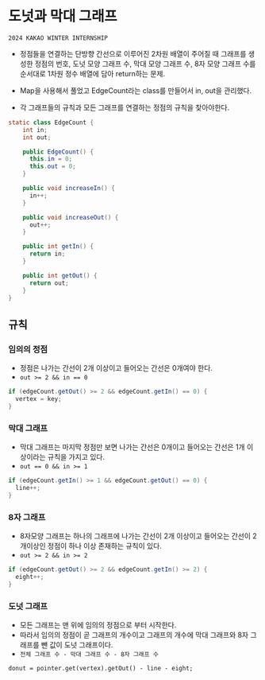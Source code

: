 # 도넛과 막대 그래프

`2024 KAKAO WINTER INTERNSHIP`

- 정점들을 연결하는 단방향 간선으로 이루어진 2차원 배열이 주어질 때 그래프를 생성한 정점의 번호, 도넛 모양 그래프 수, 막대 모양 그래프 수, 8자 모양 그래프 수를 순서대로 1차원 정수 배열에 담아 return하는 문제.

- Map을 사용해서 풀었고 EdgeCount라는 class를 만들어서 in, out을 관리했다.
- 각 그래프들의 규칙과 모든 그래프를 연결하는 정점의 규칙을 찾아야한다.

```java
static class EdgeCount {
    int in;
    int out;

    public EdgeCount() {
      this.in = 0;
      this.out = 0;
    }

    public void increaseIn() {
      in++;
    }

    public void increaseOut() {
      out++;
    }

    public int getIn() {
      return in;
    }

    public int getOut() {
      return out;
    }
}
```

## 규칙 
### 임의의 정점
- 정점은 나가는 간선이 2개 이상이고 들어오는 간선은 0개여야 한다.  
- `out >= 2 && in == 0`

```java
if (edgeCount.getOut() >= 2 && edgeCount.getIn() == 0) {
  vertex = key;
}
```

### 막대 그래프
- 막대 그래프는 마지막 정점만 보면 나가는 간선은 0개이고 들어오는 간선은 1개 이상이라는 규칙을 가지고 있다.
- `out == 0 && in >= 1`
 
```java
if (edgeCount.getIn() >= 1 && edgeCount.getOut() == 0) {
  line++;
}
```

### 8자 그래프
- 8자모양 그래프는 하나의 그래프에 나가는 간선이 2개 이상이고 들어오는 간선이 2개이상인 정점이 하나 이상 존재하는 규칙이 있다.
- `out >= 2 && in >= 2`

```java
if (edgeCount.getOut() >= 2 && edgeCount.getIn() >= 2) {
  eight++;
}
```


### 도넛 그래프
- 모든 그래프는 맨 위에 임의의 정점으로 부터 시작한다.
- 따라서 임의의 정점이 곧 그래프의 개수이고 그래프의 개수에 막대 그래프와 8자 그래프를 뺀 값이 도넛 그래프이다.
- `전체 그래프 수 - 막대 그래프 수 - 8자 그래프 수`

```
donut = pointer.get(vertex).getOut() - line - eight;
```

